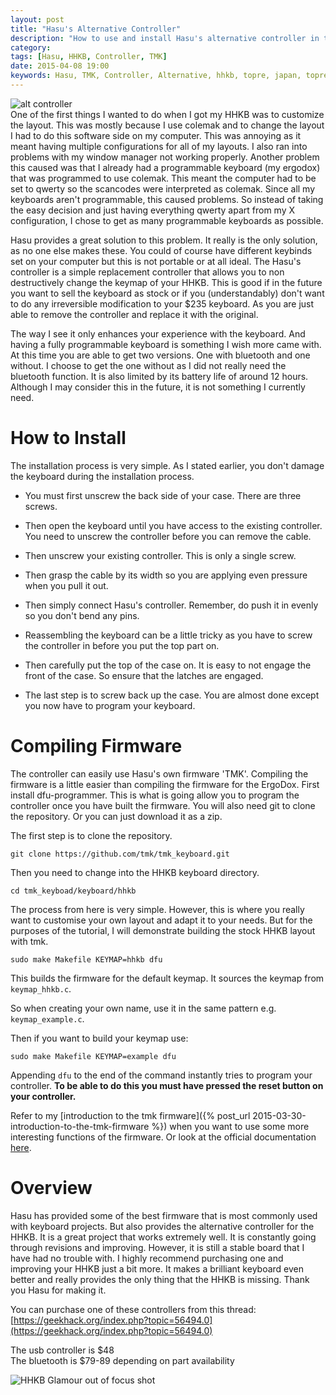 ```yaml
---
layout: post
title: "Hasu's Alternative Controller"
description: "How to use and install Hasu's alternative controller in the HHKB Pro 2"
category: 
tags: [Hasu, HHKB, Controller, TMK]
date: 2015-04-08 19:00 
keywords: Hasu, TMK, Controller, Alternative, hhkb, topre, japan, topre, 45g, colemak, keymap, firmware, ergodox, keybinds, macros, geekhack,
---
```

![alt controller](https://i.imgur.com/Bx3iYsn.jpg)  
One of the first things I wanted to do when I got my HHKB was to customize the layout. This was mostly because I use colemak and to change the layout I had to do this software side on my computer. This was annoying as it meant having multiple configurations for all of my layouts. I also ran into problems with my window manager not working properly. Another problem this caused was that I already had a programmable keyboard (my ergodox) that was programmed to use colemak. This meant the computer had to be set to qwerty so the scancodes were interpreted as colemak. Since all my keyboards aren't programmable, this caused problems. So instead of taking the easy decision and just having everything qwerty apart from my X configuration, I chose to get as many programmable keyboards as possible.

Hasu provides a great solution to this problem. It really is the only solution, as no one else makes these. You could of course have different keybinds set on your computer but this is not portable or at all ideal. The Hasu's controller is a simple replacement controller that allows you to non destructively change the keymap of your HHKB. This is good if in the future you want to sell the keyboard as stock or if you (understandably) don't want to do any irreversible modification to your $235 keyboard. As you are just able to remove the controller and replace it with the original. 

The way I see it only enhances your experience with the keyboard. And having a fully programmable keyboard is something I wish more came with.  
At this time you are able to get two versions. One with bluetooth and one without. I choose to get the one without as I did not really need the bluetooth function. It is also limited by its battery life of around 12 hours. Although I may consider this in the future, it is not something I currently need.
# How to Install
The installation process is very simple. As I stated earlier, you don't damage the keyboard during the installation process.

* You must first unscrew the back side of your case. There are three screws.

* Then open the keyboard until you have access to the existing controller. You need to unscrew the controller before you can remove the cable.

* Then unscrew your existing controller. This is only a single screw.

* Then grasp the cable by its width so you are applying even pressure when you pull it out.

* Then simply connect Hasu's controller. Remember, do push it in evenly so you don't bend any pins.

* Reassembling the keyboard can be a little tricky as you have to screw the controller in before you put the top part on.

* Then carefully put the top of the case on. It is easy to not engage the front of the case. So ensure that the latches are engaged.

* The last step is to screw back up the case. You are almost done except you now have to program your keyboard.

# Compiling Firmware
The controller can easily use Hasu's own firmware 'TMK'. 
Compiling the firmware is a little easier than compiling the firmware for the ErgoDox. First install dfu-programmer. This is what is going allow you to program the controller once you have built the firmware. You will also need git to clone the repository. Or you can just download it as a zip. 

The first step is to clone the repository.  

    git clone https://github.com/tmk/tmk_keyboard.git 


Then you need to change into the HHKB keyboard directory.  

```
cd tmk_keyboad/keyboard/hhkb
```

The process from here is very simple. However, this is where you really want to customise your own layout and adapt it to your needs. But for the purposes of the tutorial, I will demonstrate building the stock HHKB layout with tmk.

```
sudo make Makefile KEYMAP=hhkb dfu
```
This builds the firmware for the default keymap. It sources the keymap from `keymap_hhkb.c`.  

So when creating your own name, use it in the same pattern e.g. `keymap_example.c`. 

Then if you want to build your keymap use:  

    sudo make Makefile KEYMAP=example dfu

Appending `dfu` to the end of the command instantly tries to program your controller. **To be able to do this you must have pressed the reset button on your controller.**

Refer to my [introduction to the tmk firmware]({% post_url 2015-03-30-introduction-to-the-tmk-firmware %}) when you want to use some more interesting functions of the firmware. Or look at the official documentation [here](https://github.com/tmk/tmk_keyboard/blob/master/doc/keymap.md).

# Overview
Hasu has provided some of the best firmware that is most commonly used with keyboard projects. But also provides the alternative controller for the HHKB. It is a great project that works extremely well. It is constantly going through revisions and improving. However, it is still a stable board that I have had no trouble with. I highly recommend purchasing one and improving your HHKB just a bit more. It makes a brilliant keyboard even better and really provides the only thing that the HHKB is missing. Thank you Hasu for making it.

You can purchase one of these controllers from this thread:
[https://geekhack.org/index.php?topic=56494.0](https://geekhack.org/index.php?topic=56494.0)

The usb controller is $48   
The bluetooth is $79-89 depending on part availability

![HHKB Glamour out of focus shot](https://i.imgur.com/08wLd7G.jpg)
